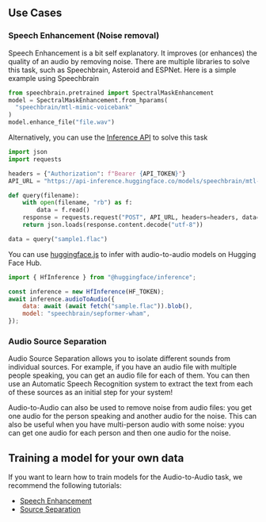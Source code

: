 ## Use Cases

### Speech Enhancement (Noise removal)

Speech Enhancement is a bit self explanatory. It improves (or enhances) the quality of an audio by removing noise. There are multiple libraries to solve this task, such as Speechbrain, Asteroid and ESPNet. Here is a simple example using Speechbrain

```python
from speechbrain.pretrained import SpectralMaskEnhancement
model = SpectralMaskEnhancement.from_hparams(
  "speechbrain/mtl-mimic-voicebank"
)
model.enhance_file("file.wav")
```

Alternatively, you can use the [Inference API](https://huggingface.co/inference-api) to solve this task

```python
import json
import requests

headers = {"Authorization": f"Bearer {API_TOKEN}"}
API_URL = "https://api-inference.huggingface.co/models/speechbrain/mtl-mimic-voicebank"

def query(filename):
    with open(filename, "rb") as f:
        data = f.read()
    response = requests.request("POST", API_URL, headers=headers, data=data)
    return json.loads(response.content.decode("utf-8"))

data = query("sample1.flac")
```

You can use [huggingface.js](https://github.com/huggingface/huggingface.js) to infer with audio-to-audio models on Hugging Face Hub.

```javascript
import { HfInference } from "@huggingface/inference";

const inference = new HfInference(HF_TOKEN);
await inference.audioToAudio({
	data: await (await fetch("sample.flac")).blob(),
	model: "speechbrain/sepformer-wham",
});
```

### Audio Source Separation

Audio Source Separation allows you to isolate different sounds from individual sources. For example, if you have an audio file with multiple people speaking, you can get an audio file for each of them. You can then use an Automatic Speech Recognition system to extract the text from each of these sources as an initial step for your system!

Audio-to-Audio can also be used to remove noise from audio files: you get one audio for the person speaking and another audio for the noise. This can also be useful when you have multi-person audio with some noise: yyou can get one audio for each person and then one audio for the noise.

## Training a model for your own data

If you want to learn how to train models for the Audio-to-Audio task, we recommend the following tutorials:

- [Speech Enhancement](https://speechbrain.github.io/tutorial_enhancement.html)
- [Source Separation](https://speechbrain.github.io/tutorial_separation.html)
